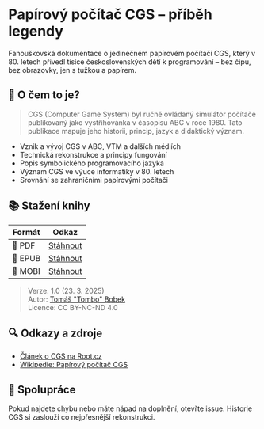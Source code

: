 # Papírový počítač CGS – příběh legendy

Fanouškovská dokumentace o jedinečném papírovém počítači CGS, který v 80. letech přivedl tisíce československých dětí k programování – bez čipu, bez obrazovky, jen s tužkou a papírem.

## 🧠 O čem to je?

> CGS (Computer Game System) byl ručně ovládaný simulátor počítače publikovaný jako vystřihovánka v časopisu ABC v roce 1980. Tato publikace mapuje jeho historii, princip, jazyk a didaktický význam.

- Vznik a vývoj CGS v ABC, VTM a dalších médiích
- Technická rekonstrukce a principy fungování
- Popis symbolického programovacího jazyka
- Význam CGS ve výuce informatiky v 80. letech
- Srovnání se zahraničními papírovými počítači

## 📚 Stažení knihy

| Formát | Odkaz |
|--------|-------|
| 📄 PDF  | [Stáhnout](Papírový-pocitac-CGS---Tomas-Bobek.pdf) |
| 📱 EPUB | [Stáhnout](Papírový-pocitac-CGS---Tomas-Bobek.epub) |
| 📘 MOBI | [Stáhnout](Papírový-pocitac-CGS---Tomas-Bobek.mobi) |

> Verze: 1.0 (23. 3. 2025)  
> Autor: [Tomáš "Tombo" Bobek](https://github.com/TomboCZ)  
> Licence: CC BY-NC-ND 4.0

## 🔍 Odkazy a zdroje

- [Článek o CGS na Root.cz](https://www.root.cz/clanky/papirovy-pocitac-cgs/)
- [Wikipedie: Papírový počítač CGS](https://cs.wikipedia.org/wiki/Pap%C3%ADrov%C3%BD_po%C4%8D%C3%ADta%C4%8D_CGS)


## 🤝 Spolupráce

Pokud najdete chybu nebo máte nápad na doplnění, otevřte issue. Historie CGS si zaslouží co nejpřesnější rekonstrukci.
